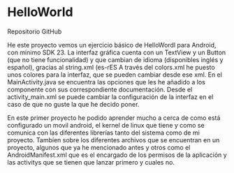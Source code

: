 # HelloWorld
Repositorio GitHub

He este proyecto vemos un ejercicio básico de HelloWordl para Android, con minimo SDK 23.
La interfaz gráfica cuenta con un TextView y un Button (que no tiene funcionalidad) y que cambian de idioma (disponibles inglés y español), gracias al string.xml (es-rES
A través del colors.xml he puesto unos colores para la interfaz, que se pueden cambiar desde ese xml.
En el MainActivity.java se encuentra las opciones que les he añadido a los componente con sus correspondiente documentación.
Desde el activity_main.xml se puede cambiar la configuración de la interfaz en el caso de que no guste la que he decido poner.

En este primer proyecto he podido aprender mucho a cerca de como está configurado un movil android, el kernel de linux que tiene y como se comunica con las diferentes
librerías tanto del sistema como de mi proyecto. Tambíen sobre los diferentes archivos que se encuentran en un proyecto, algunos que ya he mencionado antes y otros
como el AndroidManifest.xml que es el encargado de los permisos de la aplicación y las activitys que se tienen que lanzar primero y cuales no.

